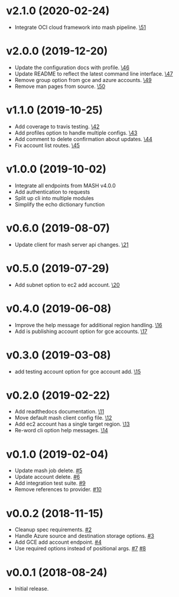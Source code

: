 v2.1.0 (2020-02-24)
===================

- Integrate OCI cloud framework into mash pipeline.
  [\51](https://github.com/suse-enceladus/mash-client/pull/51)

v2.0.0 (2019-12-20)
===================

- Update the configuration docs with profile.
  [\46](https://github.com/suse-enceladus/mash-client/pull/46)
- Update README to reflect the latest command line interface.
  [\47](https://github.com/suse-enceladus/mash-client/pull/47)
- Remove group option from gce and azure accounts.
  [\49](https://github.com/suse-enceladus/mash-client/pull/49)
- Remove man pages from source.
  [\50](https://github.com/suse-enceladus/mash-client/pull/50)

v1.1.0 (2019-10-25)
===================

- Add coverage to travis testing.
  [\42](https://github.com/suse-enceladus/mash-client/pull/42)
- Add profiles option to handle multiple configs.
  [\43](https://github.com/suse-enceladus/mash-client/pull/43)
- Add comment to delete confirmation about updates.
  [\44](https://github.com/suse-enceladus/mash-client/pull/44)
- Fix account list routes.
  [\45](https://github.com/suse-enceladus/mash-client/pull/45)

v1.0.0 (2019-10-02)
===================

- Integrate all endpoints from MASH v4.0.0
- Add authentication to requests
- Split up cli into multiple modules
- Simplify the echo dictionary function

v0.6.0 (2019-08-07)
===================

- Update client for mash server api changes.
  [\21](https://github.com/suse-enceladus/mash-client/pull/21)

v0.5.0 (2019-07-29)
===================

- Add subnet option to ec2 add account.
  [\20](https://github.com/suse-enceladus/mash-client/pull/20)

v0.4.0 (2019-06-08)
===================

- Improve the help message for additional region handling.
  [\16](https://github.com/suse-enceladus/mash-client/pull/16)
- Add is publishing account option for gce accounts.
  [\17](https://github.com/suse-enceladus/mash-client/pull/17)

v0.3.0 (2019-03-08)
===================

- add testing account option for gce account add.
  [\15](https://github.com/suse-enceladus/mash-client/pull/15)

v0.2.0 (2019-02-22)
===================

- Add readthedocs documentation.
  [\11](https://github.com/SUSE-Enceladus/mash-client/pull/11)
- Move default mash client config file.
  [\12](https://github.com/SUSE-Enceladus/mash-client/pull/12)
- Add ec2 account has a single target region.
  [\13](https://github.com/SUSE-Enceladus/mash-client/pull/13)
- Re-word cli option help messages.
  [\14](https://github.com/SUSE-Enceladus/mash-client/pull/14)

v0.1.0 (2019-02-04)
===================

- Update mash job delete.
  [\#5](https://github.com/SUSE-Enceladus/mash-client/pull/5)
- Update account delete.
  [\#6](https://github.com/SUSE-Enceladus/mash-client/pull/6)
- Add integration test suite.
  [\#9](https://github.com/SUSE-Enceladus/mash-client/pull/9)
- Remove references to provider.
  [\#10](https://github.com/SUSE-Enceladus/mash-client/pull/10)

v0.0.2 (2018-11-15)
===================

- Cleanup spec requirements.
  [\#2](https://github.com/SUSE-Enceladus/mash-client/pull/2)
- Handle Azure source and destination storage options.
  [\#3](https://github.com/SUSE-Enceladus/mash-client/pull/3)
- Add GCE add account endpoint.
  [\#4](https://github.com/SUSE-Enceladus/mash-client/pull/4)
- Use required options instead of positional args.
  [\#7](https://github.com/SUSE-Enceladus/mash-client/pull/7)
  [\#8](https://github.com/SUSE-Enceladus/mash-client/pull/8)

v0.0.1 (2018-08-24)
===================

- Initial release.
